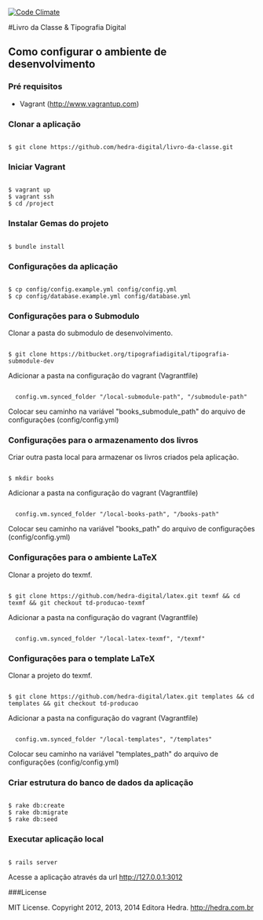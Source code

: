 [![Code Climate](https://codeclimate.com/repos/536c079f6956801268001034/badges/b8197b1c251d7246d52e/gpa.png)](https://codeclimate.com/repos/536c079f6956801268001034/feed)

#Livro da Classe & Tipografia Digital

## Como configurar o ambiente de desenvolvimento

### Pré requisitos
* Vagrant (http://www.vagrantup.com)

### Clonar a aplicação
<code>
$ git clone https://github.com/hedra-digital/livro-da-classe.git
</code>

### Iniciar Vagrant
<code>
$ vagrant up
$ vagrant ssh
$ cd /project
</code>

### Instalar Gemas do projeto
<code>
$ bundle install
</code>

### Configurações da aplicação
<code>
$ cp config/config.example.yml config/config.yml
$ cp config/database.example.yml config/database.yml
</code>

### Configurações para o Submodulo

Clonar a pasta do submodulo de desenvolvimento.

<code>
$ git clone https://bitbucket.org/tipografiadigital/tipografia-submodule-dev
</code>

Adicionar a pasta na configuração do vagrant (Vagrantfile)

<code>
  config.vm.synced_folder "/local-submodule-path", "/submodule-path"
</code>

Colocar seu caminho na variável "books_submodule_path" do arquivo de configurações (config/config.yml)

### Configurações para o armazenamento dos livros

Criar outra pasta local para armazenar os livros criados pela aplicação.

<code>
$ mkdir books
</code>

Adicionar a pasta na configuração do vagrant (Vagrantfile)

<code>
  config.vm.synced_folder "/local-books-path", "/books-path"
</code>

Colocar seu caminho na variável "books_path" do arquivo de configurações (config/config.yml)

### Configurações para o ambiente LaTeX

Clonar a projeto do texmf.

<code>
$ git clone https://github.com/hedra-digital/latex.git texmf && cd texmf && git checkout td-producao-texmf
</code>

Adicionar a pasta na configuração do vagrant (Vagrantfile)

<code>
  config.vm.synced_folder "/local-latex-texmf", "/texmf"
</code>

### Configurações para o template LaTeX

Clonar a projeto do texmf.

<code>
$ git clone https://github.com/hedra-digital/latex.git templates && cd templates && git checkout td-producao
</code>

Adicionar a pasta na configuração do vagrant (Vagrantfile)

<code>
  config.vm.synced_folder "/local-templates", "/templates"
</code>

Colocar seu caminho na variável "templates_path" do arquivo de configurações (config/config.yml)

### Criar estrutura do banco de dados da aplicação

<code>
$ rake db:create
$ rake db:migrate
$ rake db:seed
</code>

### Executar aplicação local

<code>
$ rails server
</code>

Acesse a aplicação através da url http://127.0.0.1:3012

###License

MIT License. Copyright 2012, 2013, 2014 Editora Hedra. http://hedra.com.br

